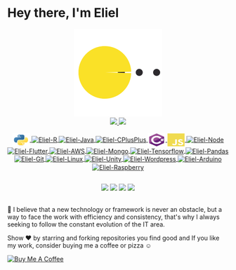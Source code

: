 # Hey there, I'm Eliel

<div align="center">
  <img src="https://raw.githubusercontent.com/elccastro/elccastro/master/pacman.svg?sanitize=true" width="200" height="200">
</div>

<div align="center">
  <a href="https://github.com/elccastro">
  <img height="180em" src="https://github-readme-stats.vercel.app/api?username=elccastro&show_icons=true&theme=dracula&include_all_commits=true&count_private=true"/>
  <img height="180em" src="https://github-readme-stats.vercel.app/api/top-langs/?username=elccastro&layout=compact&langs_count=7&theme=dracula"/>
</div>
	
<br/>

<div style="display: inline_block" align="center">
  <img align="center" alt="Eliel-Python" height="30" width="40" src="https://raw.githubusercontent.com/devicons/devicon/master/icons/python/python-original.svg">
  <img align="center" alt="Eliel-R" height="30" width="40" src="https://cdn.jsdelivr.net/gh/devicons/devicon/icons/r/r-original.svg">
  <img align="center" alt="Eliel-Java" height="30" width="40" src="https://cdn.jsdelivr.net/gh/devicons/devicon/icons/java/java-original.svg">
  <img align="center" alt="Eliel-CPlusPlus" height="30" width="40" src="https://cdn.jsdelivr.net/gh/devicons/devicon/icons/cplusplus/cplusplus-original.svg">
  <img align="center" alt="Eliel-Csharp" height="30" width="40" src="https://raw.githubusercontent.com/devicons/devicon/master/icons/csharp/csharp-original.svg">	   
  <img align="center" alt="Eliel-Js" height="30" width="40" src="https://raw.githubusercontent.com/devicons/devicon/master/icons/javascript/javascript-plain.svg">
  <img align="center" alt="Eliel-Node" height="30" width="40" src="https://cdn.jsdelivr.net/gh/devicons/devicon/icons/nodejs/nodejs-original.svg">
  <img align="center" alt="Eliel-Flutter" height="30" width="40" src="https://cdn.jsdelivr.net/gh/devicons/devicon/icons/flutter/flutter-original.svg">
  <img align="center" alt="Eliel-AWS" height="30" width="40" src="https://cdn.jsdelivr.net/gh/devicons/devicon/icons/amazonwebservices/amazonwebservices-plain-wordmark.svg"/>
  <img align="center" alt="Eliel-Mongo" height="30" width="40" src="https://cdn.jsdelivr.net/gh/devicons/devicon/icons/mongodb/mongodb-original-wordmark.svg">
  <img align="center" alt="Eliel-Tensorflow" height="30" width="40" src="https://cdn.jsdelivr.net/gh/devicons/devicon/icons/tensorflow/tensorflow-original-wordmark.svg">
  <img align="center" alt="Eliel-Pandas" height="30" width="40" src="https://cdn.jsdelivr.net/gh/devicons/devicon/icons/pandas/pandas-original-wordmark.svg">
  <img align="center" alt="Eliel-Git" height="30" width="40" src="https://cdn.jsdelivr.net/gh/devicons/devicon/icons/git/git-original-wordmark.svg">
  <img align="center" alt="Eliel-Linux" height="30" width="40" src="https://cdn.jsdelivr.net/gh/devicons/devicon/icons/linux/linux-original.svg">
  <img align="center" alt="Eliel-Unity" height="30" width="40" src="https://cdn.jsdelivr.net/gh/devicons/devicon/icons/unity/unity-original.svg">
  <img align="center" alt="Eliel-Wordpress" height="30" width="40" src="https://cdn.jsdelivr.net/gh/devicons/devicon/icons/wordpress/wordpress-original.svg">
  <img align="center" alt="Eliel-Arduino" height="30" width="40" src="https://cdn.jsdelivr.net/gh/devicons/devicon/icons/arduino/arduino-original.svg">
  <img align="center" alt="Eliel-Raspberry" height="30" width="40" src="https://cdn.jsdelivr.net/gh/devicons/devicon/icons/raspberrypi/raspberrypi-original.svg">
</div>
  
  ##
 
<div align="center">
  <a href="https://www.linkedin.com/in/elccastro" target="_blank"><img src="https://img.shields.io/badge/-LinkedIn-%230077B5?style=for-the-badge&logo=linkedin&logoColor=white" target="_blank"></a>
  <a href="https://www.instagram.com/elccastro" target="_blank"><img src="https://img.shields.io/badge/-Instagram-%23E4405F?style=for-the-badge&logo=instagram&logoColor=white" target="_blank"></a>
  <a href="https://twitter.com/elielccastro" target="_blank"><img src="https://img.shields.io/badge/Twitter-1DA1F2?style=for-the-badge&logo=twitter&logoColor=white" target="_blank"></a>
  <a href="https://facebook.com/elccastro" target="_blank"><img src="https://img.shields.io/badge/Facebook-1877F2?style=for-the-badge&logo=facebook&logoColor=white" target="_blank"></a>
</div>

<br />

🤔 I believe that a new technology or framework is never an obstacle, but a way to face the work with efficiency and consistency, that's why I always seeking to follow the constant evolution of the IT area.

Show ❤️ by starring and forking repositories you find good and If you like my work, consider buying me a coffee or pizza ☺

<a href="https://www.buymeacoffee.com/elccastro" target="_blank"><img src="https://cdn.buymeacoffee.com/buttons/v2/default-red.png" alt="Buy Me A Coffee" width="150"></a>
